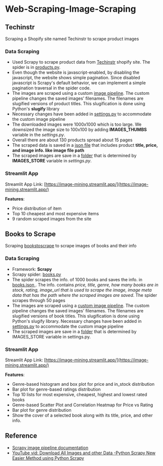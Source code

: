 # Web-Scraping-Image-Scraping

## Techinstr
Scraping a Shopify site named Techinstr to scrape product images

### Data Scraping

- Used Scrapy to scrape product data from [Techinstr](https://techinstr.myshopify.com/collections/all) shopify site. The spider is in [products.py](https://github.com/rukshar69/Web-Scraping-Shopify-Image-Scraping/blob/main/techinstr/techinstr/spiders/products.py). 
- Even though the website is javascript-enabled, by disabling the javascript, the website shows simple pagination. Since disabled javascript is Scrapy's default behavior, we can implement a simple pagination traversal in the spider code.
- The images are scraped using a custom [image pipeline](https://github.com/rukshar69/Web-Scraping-Shopify-Image-Scraping/blob/main/techinstr/techinstr/pipelines.py). The custom pipeline changes the saved images' filenames. The filenames are slugified versions of product titles. This slugification is done using Python's **slugify** library
- Necessary changes have been added in [settings.py](https://github.com/rukshar69/Web-Scraping-Shopify-Image-Scraping/blob/main/techinstr/techinstr/settings.py) to accommodate the custom image pipeline
- The downloaded images were 1000x1000 which is too large. We downsized the image size to 100x100 by adding **IMAGES_THUMBS** variable in the *settings.py*. 
- Overall there are about 130 products spread about 15 pages
- The scraped data is saved in a [json file](https://github.com/rukshar69/Web-Scraping-Shopify-Image-Scraping/blob/main/techinstr/products.json) that  includes product **title, price, and image info. like image file path**
- The scraped images are save in a [folder](https://github.com/rukshar69/Web-Scraping-Shopify-Image-Scraping/tree/main/techinstr/product_images) that is determined by **IMAGES_STORE** variable in *settings.py*.

### Streamlit App

Streamlit App Link: [https://image-mining.streamlit.app/](https://image-mining.streamlit.app/)

**Features**:

- Price distribution of item
- Top 10 cheapest and most expensive items
- 9 random scraped images from the site


## Books to Scrape

Scraping [bookstoscrape](http://books.toscrape.com/index.html) to scrape images of books and their info


### Data Scraping
- Framework: **Scrapy** 
- Scrapy spider: [books.py](https://github.com/rukshar69/Web-Scraping-Shopify-Image-Scraping/tree/main/bookstoscrape/bookstoscrape/spiders)
- The spider scrapes the info. of 1000 books and saves the info. in [books.json ](https://github.com/rukshar69/Web-Scraping-Shopify-Image-Scraping/blob/main/bookstoscrape/books.json). The info. contains *price, title, genre, how many books are in stock, rating, image_url that is used to scrape the image, image meta data that has the path where the scraped images are saved*. The spider scrapes through 50 pages
- The images are scraped using a [custom image pipeline](https://github.com/rukshar69/Web-Scraping-Shopify-Image-Scraping/blob/main/bookstoscrape/bookstoscrape/pipelines.py). The custom pipeline changes the saved images' filenames. The filenames are slugified versions of book titles. This slugification is done using Python's slugify library. Necessary changes have been added in [settings.py](https://github.com/rukshar69/Web-Scraping-Shopify-Image-Scraping/blob/main/bookstoscrape/bookstoscrape/settings.py) to accommodate the custom image pipeline
- The scraped images are save in a [folder](https://github.com/rukshar69/Web-Scraping-Shopify-Image-Scraping/tree/main/bookstoscrape/book_images/full) that is determined by IMAGES_STORE variable in settings.py.

### Streamlit App

Streamlit App Link: [https://image-mining.streamlit.app/](https://image-mining.streamlit.app/)

**Features**:

- Genre-based histogram and box plot for price and in_stock distribution
- Bar plot for genre-based ratings distribution
- Top 10 lists for most expensive, cheapest, highest and lowest rated books
- Genre-based Scatter Plot and Correlation Heatmap for Price vs Rating
- Bar plot for genre distribution
- Show the cover of a selected book along with its title, price, and other info.

## Reference
- [Scrapy image pipeline documentation](https://docs.scrapy.org/en/latest/topics/media-pipeline.html)
- [YouTube vid: Download All Images and other Data -Python Scrapy New Easier Method using Python Scrapy](https://www.youtube.com/watch?v=2BsvriLQuOs) 